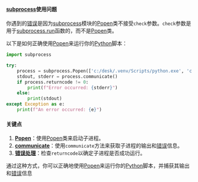
#### [subprocess](https://zh.wikipedia.org/wiki/subprocess)使用问题

你遇到的[错误](https://zh.wikipedia.org/wiki/错误)是因为[subprocess](https://zh.wikipedia.org/wiki/subprocess)模块的[Popen](https://zh.wikipedia.org/wiki/Popen)类不接受`check`参数。`check`参数是用于[subprocess.run](https://zh.wikipedia.org/wiki/subprocess.run)函数的，而不是[Popen](https://zh.wikipedia.org/wiki/Popen)类。

以下是如何正确使用[Popen](https://zh.wikipedia.org/wiki/Popen)来运行你的[Python](https://zh.wikipedia.org/wiki/Python)脚本：

```python
import subprocess

try:
    process = subprocess.Popen(['c:/desk/.venv/Scripts/python.exe', 'c:/desk/translate.py'], stdout=subprocess.PIPE, stderr=subprocess.PIPE, text=True)
    stdout, stderr = process.communicate()
    if process.returncode != 0:
        print(f"Error occurred: {stderr}")
    else:
        print(stdout)
except Exception as e:
    print(f"An error occurred: {e}")
```

#### 关键点

1. **[Popen](https://zh.wikipedia.org/wiki/Popen)**：使用[Popen](https://zh.wikipedia.org/wiki/Popen)类来启动子进程。
2. **[communicate](https://zh.wikipedia.org/wiki/communicate)**：使用`communicate`方法来获取子进程的输出和[错误](https://zh.wikipedia.org/wiki/错误)信息。
3. **[错误处理](https://zh.wikipedia.org/wiki/错误处理)**：检查`returncode`以确定子进程是否成功运行。

通过这种方式，你可以正确地使用[Popen](https://zh.wikipedia.org/wiki/Popen)来运行你的[Python](https://zh.wikipedia.org/wiki/Python)脚本，并捕获其输出和[错误](https://zh.wikipedia.org/wiki/错误)信息